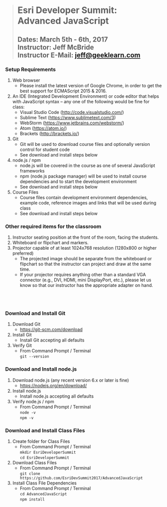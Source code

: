 > # **Esri Developer Summit: Advanced JavaScript**
> ## **Dates: March 5th - 6th, 2017<br/>Instructor: Jeff McBride<br/>Instructor E-Mail: jeff@geeklearn.com**

### **Setup Requirements**

1.  Web browser
	* Please install the latest version of Google Chrome, in order to get the best support for ECMAScript 2015 & 2016.
2.  An IDE (Integrated Development Environment) or code editor that helps with JavaScript syntax – any one of the following would be fine for class:
	* Visual Studio Code (http://code.visualstudio.com/)
	* Sublime Text (https://www.sublimetext.com/3)
	* WebStorm (https://www.jetbrains.com/webstorm/)
	* Atom (https://atom.io/)
	* Brackets (http://brackets.io/)
3.  Git
	* Git will be used to download course files and optionally version control for student code
	* See download and install steps below
4.  node.js / npm
	* node.js will be covered in the course as one of several JavaScript frameworks
	* npm (node.js package manager) will be used to install course dependencies and to start the development environment
	* See download and install steps below
5.  Course Files
	* Course files contain development environment dependencies, example code, reference images and links that will be used during class
	* See download and install steps below

### **Other required items for the classroom**	
1.  Instructor seating position at the front of the room, facing the students.
2.  Whiteboard or flipchart and markers.
3.  Projector capable of at least 1024x768 resolution (1280x800 or higher preferred)
    * The projected image should be separate from the whiteboard or flipchart so that the instructor can project and draw at the same time.  
    * If your projector requires anything other than a standard VGA  connector (e.g., DVI, HDMI, mini DisplayPort, etc.), please let us know so that our instructor has the appropriate adapter on hand.

<br/> 
<br/>

### **Download and Install Git**
1.  Download Git
	*  https://git-scm.com/download
2.  Install Git
	*  Install Git accepting all defaults
3.  Verify Git
    *  From Command Prompt / Terminal<br/>
	    `git --version`

### **Download and Install node.js**
1.  Download node.js (any recent version 6.x or later is fine)
	*  https://nodejs.org/en/download/
2.  Install node.js
	*  Install node.js accepting all defaults
3.  Verify node.js / npm
	*  From Command Prompt / Terminal<br/> 
		`node -v`<br/>
		`npm -v`

### **Download and Install Class Files**
1.  Create folder for Class Files
	*  From Command Prompt / Terminal<br/> 
		`mkdir EsriDeveloperSummit`<br/> 
		`cd EsriDeveloperSummit`
2.  Download Class Files
	*  From Command Prompt / Terminal<br/> 
		`git clone https://github.com/EsriDevSummit2017/AdvancedJavaScript`
3.  Install Class File Dependencies
	*  From Command Prompt / Terminal<br/> 
		`cd AdvancedJavaScript`<br/> 
		`npm install`
